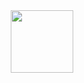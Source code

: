 <div id="header" align="center">
  <img src="[https://media.giphy.com/media/M9gbBd9nbDrOTu1Mqx/giphy.gif](https://giphy.com/gifs/Nd6hRietquv6dcMuie)https://giphy.com/gifs/Nd6hRietquv6dcMuie" width="100"/>
</div>
